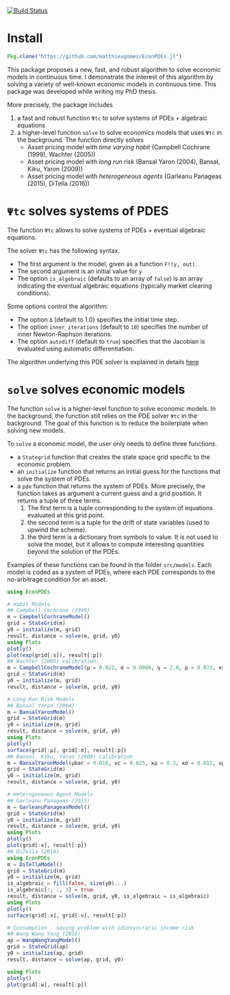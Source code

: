 [![Build Status](https://travis-ci.org/matthieugomez/EconPDEs.jl.svg?branch=master)](https://travis-ci.org/matthieugomez/EconPDEs.jl)

# Install
```julia
Pkg.clone("https://github.com/matthieugomez/EconPDEs.jl")
```

This package proposes a new, fast, and robust algorithm to solve economic models in continuous time. I demonstrate the interest of this algorithm by solving a variety of well-known economic models in continuous time. This package was developed while writing my PhD thesis.



More precisely, the package includes 
1. a fast and robust function `Ψtc` to solve systems of PDEs + algebraic equations
2. a higher-level function `solve` to solve  economics models that uses `Ψtc` in the background. The function directly solves
	- Asset pricing model with *time varying habit* (Campbell Cochrane (1999), Wachter (2005))
	- Asset pricing model with *long run risk* (Bansal Yaron (2004), Bansal, Kiku, Yaron (2009))
	- Asset pricing model with *heterogeneous agents* (Garleanu Panageas (2015), DiTella (2016))


# `Ψtc` solves systems of PDES
The function `Ψtc` allows to solve systems of PDEs + eventual algebraic equations.

 The solver `Ψtc` has the following syntax. 
 - The first argument is the model, given as a function `F!(y, out)`.
 - The second argument is an initial value for `y`
 - The option `is_algebraic` (defaults to an array of `false`) is an array indicating the eventual algebraic equations (typically market clearing conditions).

 Some options control the algorithm:
 - The option `Δ` (default to 1.0) specifies the initial time step. 
 - The option `inner_iterations` (default to `10`) specifies the number of inner Newton-Raphson iterations. 
 - The option `autodiff` (default to `true`) specifies that the Jacobian is evaluated using automatic differentiation.

 The algorithm underlying this PDE solver is explained in details [here](https://github.com/matthieugomez/EconPDEs.jl/blob/master/src/details.pdf)


# `solve` solves  economic models

The function `solve` is a higher-level function to solve economic models. In the background, the function still relies on the PDE solver `Ψtc` in the background. The goal of this function is to reduce the boilerplate when solving new models.

To `solve` a economic model, the user only needs to define three functions.
- a `Stategrid` function that creates the state space grid specific to the economic problem.
- an `initialize` function that returns an initial guess for the functions that solve the system of PDEs.
- a `pde` function that returns the system of PDEs. More precisely, the function takes as argument a current guess and a grid position. It returns  a tuple of three terms.
	1. The first term is a tuple corresponding to the system of equations evaluated at this grid point.
	2. the second term is a tuple for the drift of state variables (used to upwind the scheme).
	3. the third term is a dictionary from symbols to value. It is not used to solve the model, but it allows to compute interesting quantities beyond the solution of the PDEs.

Examples of these functions can be found in the folder `src/models`. 	Each model is coded as a system of PDEs, where each PDE corresponds to the no-arbitrage condition for an asset.

```julia
using EconPDEs 

# Habit Models
## Campbell Cochrane (1999)
m = CampbellCochraneModel()
grid = StateGrid(m)
y0 = initialize(m, grid)
result, distance = solve(m, grid, y0)
using Plots
plotly()
plot(exp(grid[:s]), result[:p])
## Wachter (2005) calibration:
m = CampbellCochraneModel(μ = 0.022, σ = 0.0086, γ = 2.0, ρ = 0.073, κs = 0.116, b = 0.011 * 4)
grid = StateGrid(m)
y0 = initialize(m, grid)
result, distance = solve(m, grid, y0)

# Long Run Risk Models
## Bansal Yaron (2004)
m = BansalYaronModel()
grid = StateGrid(m)
y0 = initialize(m, grid)
result, distance = solve(m, grid, y0)
using Plots
plotly()
surface(grid[:μ], grid[:σ], result[:p])
## Bansal, Kiku, Yaron (2009) calibration
m = BansalYaronModel(μbar = 0.018, νc = 0.025, κμ = 0.3, κσ = 0.012, νμ = 0.0114, νσ = 0.189, ρ = 0.0132, γ = 7.5, ψ = 1.5)
grid = StateGrid(m)
y0 = initialize(m, grid)
result, distance = solve(m, grid, y0)

# Heterogeneous Agent Models
## Garleanu Panageas (2015)
m = GarleanuPanageasModel()
grid = StateGrid(m)
y0 = initialize(m, grid)
result, distance = solve(m, grid, y0)
using Plots
plotly()
plot(grid[:x], result[:p])
## DiTella (2016)
using EconPDEs
m = DiTellaModel()
grid = StateGrid(m)
y0 = initialize(m, grid)
is_algebraic = fill(false, size(y0)...)
is_algebraic[:, :, 3] = true
result, distance = solve(m, grid, y0, is_algebraic = is_algebraic)
using Plots
plotly()
surface(grid[:x], grid[:ν], result[:p])

# Consumption - saving problem with idiosyncratic income risk
## Wang Wang Yang (2016)
ap = WangWangYangModel()
grid = StateGrid(ap)
y0 = initialize(ap, grid)
result, distance = solve(ap, grid, y0)

using Plots
plotly()
plot(grid[:w], result[:p])
```

